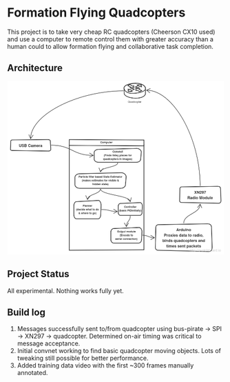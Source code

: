 Formation Flying Quadcopters
============================


This project is to take very cheap RC quadcopters (Cheerson CX10 used) and use a computer to remote control them with greater accuracy than a human could to allow formation flying and collaborative task completion.



Architecture
------------


![System design diagram](docs/quad.png)


Project Status
--------------

All experimental.   Nothing works fully yet.


Build log
---------

1. Messages successfully sent to/from quadcopter using bus-pirate -> SPI -> XN297 -> quadcopter.  Determined on-air timing was critical to message acceptance.
2. Initial convnet working to find basic quadcopter moving objects.  Lots of tweaking still possible for better performance.
3. Added training data video with the first ~300 frames manually annotated.

